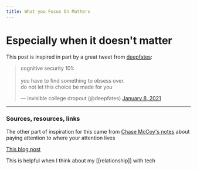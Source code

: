 ```yaml
---
title: What you Focus On Matters
---
```

# Especially when it doesn't matter

This post is inspired in part by a great tweet from [deepfates](https://deepfates.com):

<blockquote class="twitter-tweet"><p lang="en" dir="ltr">cognitive security 101: <br><br> you have to find something to obsess over. <br> do not let this choice be made for you</p>&mdash; invisible college dropout (@deepfates) <a href="https://twitter.com/deepfates/status/1347384988279336960?ref_src=twsrc%5Etfw">January 8, 2021</a></blockquote> <script async src="https://platform.twitter.com/widgets.js" charset="utf-8"></script>

---
### Sources, resources, links

The other part of inspiration for this came from [Chase McCoy's notes](https://chasem.co/notes/principles) about paying attention to where your attention lives

[This blog post](https://frankchimero.com/blog/2018/the-good-room/)

This is helpful when I think about my [[relationship]] with tech